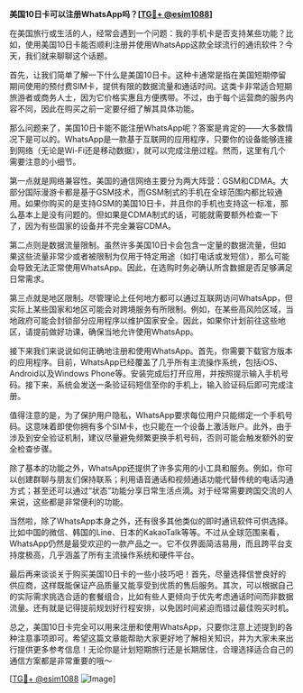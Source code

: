 **美国10日卡可以注册WhatsApp吗？[[TG💪+ @esim1088](https://t.me/s/esim1088)]**

在美国旅行或生活的人，经常会遇到一个问题：我的手机卡是否支持某些功能？比如，使用美国10日卡能否顺利注册并使用WhatsApp这款全球流行的通讯软件？今天，我们就来聊聊这个话题。

首先，让我们简单了解一下什么是美国10日卡。这种卡通常是指在美国短期停留期间使用的预付费SIM卡，提供有限的数据流量和通话时间。这类卡非常适合短期旅游者或商务人士，因为它价格实惠且方便携带。不过，由于每个运营商的服务内容不同，因此在购买之前一定要仔细了解其具体功能。

那么问题来了，美国10日卡能不能注册WhatsApp呢？答案是肯定的——大多数情况下是可以的。WhatsApp是一款基于互联网的应用程序，只要你的设备能够连接到网络（无论是Wi-Fi还是移动数据），就可以完成注册过程。然而，这里有几个需要注意的小细节。

第一点就是网络兼容性。美国的通信网络主要分为两大阵营：GSM和CDMA。大部分国际漫游卡都是基于GSM技术，而GSM制式的手机在全球范围内都比较通用。如果你购买的是支持GSM的美国10日卡，并且你的手机也支持这一标准，那么基本上是没有问题的。但如果是CDMA制式的话，可能就需要额外检查一下了，因为有些国家的设备并不完全兼容CDMA。

第二点则是数据流量限制。虽然许多美国10日卡会包含一定量的数据流量，但如果这些流量非常少或者被限制为仅用于特定用途（如打电话或发短信），那么可能会导致无法正常使用WhatsApp。因此，在选购时务必确认所含数据是否足够满足日常需求。

第三点就是地区限制。尽管理论上任何地方都可以通过互联网访问WhatsApp，但实际上某些国家和地区可能会对跨境服务有所限制。例如，在某些高风险区域，当地政府可能会封锁部分应用程序以维护国家安全。因此，如果你计划前往这些地区，请提前做好功课，确保当地允许使用WhatsApp。

接下来我们来说说如何正确地注册和使用WhatsApp。首先，你需要下载官方版本的应用程序。目前，WhatsApp已经覆盖了几乎所有主流操作系统，包括iOS、Android以及Windows Phone等。安装完成后打开应用，并按照提示输入手机号码。接下来，系统会发送一条验证码短信至你的手机上，输入验证码后即可完成注册。

值得注意的是，为了保护用户隐私，WhatsApp要求每位用户只能绑定一个手机号码。这意味着即使你拥有多个SIM卡，也只能在一个设备上激活账户。此外，由于涉及到安全验证机制，建议尽量避免频繁更换手机号码，否则可能会触发额外的安全检查步骤。

除了基本的功能之外，WhatsApp还提供了许多实用的小工具和服务。例如，你可以创建群聊与朋友们保持联系；利用语音通话和视频通话功能代替传统的电话沟通方式；甚至还可以通过“状态”功能分享日常生活点滴。对于经常需要跨国交流的人来说，这些都是非常便利的功能。

当然啦，除了WhatsApp本身之外，还有很多其他类似的即时通讯软件可供选择。比如中国的微信、韩国的Line、日本的KakaoTalk等等。不过从全球范围来看，WhatsApp仍然是最受欢迎的一款产品之一。它不仅界面简洁易用，而且跨平台支持度极高，几乎涵盖了所有主流操作系统和硬件平台。

最后再来谈谈关于购买美国10日卡的一些小技巧吧！首先，尽量选择信誉良好的供应商，这样既能保证产品质量又能享受到优质的售后服务。其次，可以根据自己的实际需求挑选合适的套餐组合，比如有些人更倾向于优先考虑通话时间而非数据流量。还有就是记得提前规划好行程安排，以免因时间紧迫而错过最佳购买时机。

总之，美国10日卡完全可以用来注册和使用WhatsApp，只要你注意上述提到的各种注意事项即可。希望这篇文章能帮助大家更好地了解相关知识，并为大家未来出行提供更多参考信息！无论你是计划短期旅行还是长期居住，合理选择适合自己的通信方案都是非常重要的哦～

[[TG💪+ @esim1088](https://t.me/s/esim1088) ![Image](https://i.postimg.cc/4NQfJmqS/Snipaste-2025-05-13-00-14-12.png)]